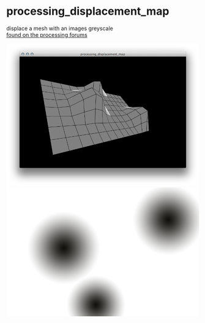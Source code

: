 processing_displacement_map
===========================

displace a mesh with an images greyscale  
[found on the processing forums](http://forum.processing.org/one/topic/basic-displacement-maps#25080000000117242.html)  

![](displaced-quads.png)  
![](grey.png)  

